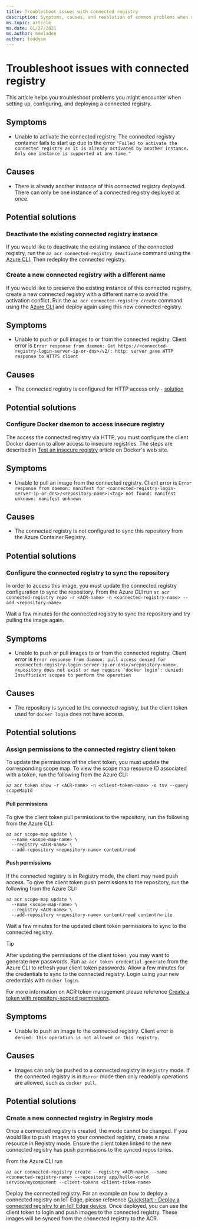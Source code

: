 ```yaml
---
title: Troubleshoot issues with connected registry
description: Symptoms, causes, and resolution of common problems when setting up, configuring, and deploying connected registries
ms.topic: article
ms.date: 01/27/2021
ms.author: memladen
author: toddysm
---
```


# Troubleshoot issues with connected registry

This article helps you troubleshoot problems you might encounter when setting up, configuring, and deploying a connected registry.

## Symptoms

* Unable to activate the connected registry. The connected registry container fails to start up due to the error `"Failed to activate the connected registry as it is already activated by another instance. Only one instance is supported at any time."`

## Causes

* There is already another instance of this connected registry deployed. There can only be one instance of a connected registry deployed at once.

## Potential solutions

### Deactivate the existing connected registry instance

 If you would like to deactivate the existing instance of the connected registry, run the `az acr connected-registry deactivate` command using the [Azure CLI](https://learn.microsoft.com/cli/azure/acr/connected-registry?view=azure-cli-latest#az-acr-connected-registry-deactivate). Then redeploy the connected registry.

### Create a new connected registry with a different name

If you would like to preserve the existing instance of this connected registry, create a new connected registry with a different name to avoid the activation conflict. Run the `az acr connected-registry create` command using the [Azure CLI](https://learn.microsoft.com/cli/azure/acr/connected-registry?view=azure-cli-latest#az-acr-connected-registry-create) and deploy again using this new connected registry.

## Symptoms

* Unable to push or pull images to or from the connected registry. Client error is `Error response from daemon: Get https://<connected-registry-login-server-ip-or-dns>/v2/: http: server gave HTTP response to HTTPS client`

## Causes

* The connected registry is configured for HTTP access only - [solution](#configure-docker-daemon-to-access-insecure-registry)

## Potential solutions

### Configure Docker daemon to access insecure registry

The access the connected registry via HTTP, you must configure the client Docker daemon to allow access to insecure registries. The steps are described in [Test an insecure registry](https://docs.docker.com/registry/insecure/) article on Docker's web site.

## Symptoms

* Unable to pull an image from the connected registry. Client error is
`Error response from daemon: manifest for <connected-registry-login-server-ip-or-dns>/<repository-name>:<tag> not found: manifest unknown: manifest unknown`

## Causes

* The connected registry is not configured to sync this repository from the Azure Container Registry.

## Potential solutions

### Configure the connected registry to sync the repository

In order to access this image, you must update the connected registry configuration to sync the repository. From the Azure CLI run
`az acr connected-registry repo -r <ACR-name> -n <connected-registry-name> --add <repository-name>`

Wait a few minutes for the connected registry to sync the repository and try pulling the image again.

## Symptoms

* Unable to push or pull images to or from the connected registry. Client error is
`Error response from daemon: pull access denied for <connected-registry-login-server-ip-or-dns>/<repository-name>, repository does not exist or may require 'docker login': denied: Insufficient scopes to perform the operation`

## Causes

* The repository is synced to the connected registry, but the client token used for `docker login` does not have access.

## Potential solutions

### Assign permissions to the connected registry client token

To update the permissions of the client token, you must update the corresponding scope map. To view the scope map resource ID associated with a token, run the following from the Azure CLI:

`az acr token show -r <ACR-name> -n <client-token-name> -o tsv --query scopeMapId`

#### Pull permissions

To give the client token pull permissions to the repository, run the following from the Azure CLI:

```
az acr scope-map update \
  --name <scope-map-name> \
  --registry <ACR-name> \
  --add-repository <repository-name> content/read
```

#### Push permissions

If the connected registry is in Registry mode, the client may need push access. To give the client token push permissions to the repository, run the following from the Azure CLI:

```
az acr scope-map update \
  --name <scope-map-name> \
  --registry <ACR-name> \
  --add-repository <repository-name> content/read content/write
```

Wait a few minutes for the updated client token permissions to sync to the connected registry.

  > [!TIP]
  > After updating the permissions of the client token, you may want to generate new passwords. Run `az acr token credential generate` from the Azure CLI to refresh your client token passwords. Allow a few minutes for the credentials to sync to the connected registry. Login using your new credentials with `docker login`.

For more information on ACR token management please reference [Create a token with repository-scoped permissions](https://docs.microsoft.com/en-us/azure/container-registry/container-registry-repository-scoped-permissions]).

## Symptoms

* Unable to push an image to the connected registry. Client error is
`denied: This operation is not allowed on this registry.`

## Causes

* Images can only be pushed to a connected registry in `Registry` mode. If the connected registry is in `Mirror` mode then only readonly operations are allowed, such as `docker pull`.

## Potential solutions

### Create a new connected registry in Registry mode

Once a connected registry is created, the mode cannot be changed. If you would like to push images to your connected registry, create a new resource in Registry mode. Ensure the client token linked to the new connected registry has push permissions to the synced repositories.

From the Azure CLI run 

`az acr connected-registry create --registry <ACR-name> --name <connected-registry-name> --repository app/hello-world service/mycomponent --client-tokens <client-token-name>`

Deploy the connected registry. For an example on how to deploy a connected registry on IoT Edge, please reference [Quickstart - Deploy a connected registry to an IoT Edge device](./quickstart-deploy-connected-registry-iot-edge-cli.md). Once deployed, you can use the client token to login and push images to the connected registry. These images will be synced from the connected registry to the ACR.
